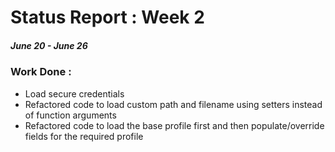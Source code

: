 # Status Report : Week 2
##### June 20 - June 26

### Work Done :
* Load secure credentials
* Refactored code to load custom path and filename using setters instead of function arguments
* Refactored code to load the base profile first and then populate/override fields for the required profile